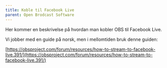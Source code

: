 ```yaml
---
title: Koble til Facebook Live
parent: Open Brodcast Software
---
```


Her kommer en beskrivelse på hvordan man kobler OBS til Facebook Live.

Vi jobber med en guide på norsk, men i mellomtiden bruk denne guiden:

[https://obsproject.com/forum/resources/how-to-stream-to-facebook-live.391/](https://obsproject.com/forum/resources/how-to-stream-to-facebook-live.391/)
